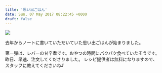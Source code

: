 ```yaml
---
title: '思い出ごはん'
date: Sun, 07 May 2017 08:22:45 +0000
draft: false
---
```


![](/images/2017/05/wp-1494145090012-1024x576.jpg)

去年からノートに書いていただいていた思い出ごはんが始まりました。

第一弾は、レバーの甘辛煮です。おやつの時間にパクパク食べていたそうです。 昨日、早速、注文してくださりました。 レシピ提供者は無料になりますので、スタッフに教えてくださいね♪
